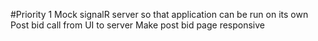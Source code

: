 #Priority 1
Mock signalR server so that application can be run on its own
Post bid call from UI to server
Make post bid page responsive
